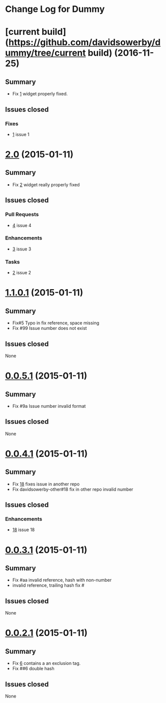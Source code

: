 
# Change Log for Dummy


# [current build](https://github.com/davidsowerby/dummy/tree/current build) (2016-11-25)

## Summary

- Fix [1](https:/github.com/davidsowerby/dummy/issues/1) widget properly fixed. 


## Issues closed

### Fixes
- [1](https:/github.com/davidsowerby/dummy/issues/1) issue 1
 



# [2.0](https://github.com/davidsowerby/dummy/tree/2.0) (2015-01-11)

## Summary

- Fix [2](https:/github.com/davidsowerby/dummy/issues/2) widget really properly fixed


## Issues closed

### Pull Requests
- [4](https:/github.com/davidsowerby/dummy/issues/4) issue 4
 

### Enhancements
- [3](https:/github.com/davidsowerby/dummy/issues/3) issue 3
 

### Tasks
- [2](https:/github.com/davidsowerby/dummy/issues/2) issue 2
 



# [1.1.0.1](https://github.com/davidsowerby/dummy/tree/1.1.0.1) (2015-01-11)

## Summary

- Fix#5 Typo in fix reference, space missing
- Fix #99 Issue number does not exist


## Issues closed
   None


# [0.0.5.1](https://github.com/davidsowerby/dummy/tree/0.0.5.1) (2015-01-11)

## Summary

- Fix #9a Issue number invalid format


## Issues closed
   None


# [0.0.4.1](https://github.com/davidsowerby/dummy/tree/0.0.4.1) (2015-01-11)

## Summary

- Fix [18](https:/github.com/davidsowerby/dummy/issues/18) fixes issue in another repo
- Fix davidsowerby-other#18 fix in other repo invalid number


## Issues closed

### Enhancements
- [18](https:/github.com/davidsowerby/dummy/issues/18) issue 18
 



# [0.0.3.1](https://github.com/davidsowerby/dummy/tree/0.0.3.1) (2015-01-11)

## Summary

- Fix #aa invalid reference, hash with non-number
- invalid reference, trailing hash fix #


## Issues closed
   None


# [0.0.2.1](https://github.com/davidsowerby/dummy/tree/0.0.2.1) (2015-01-11)

## Summary

- Fix [6](https:/github.com/davidsowerby/dummy/issues/6) contains a an exclusion tag.
- Fix ##6 double hash


## Issues closed
   None

